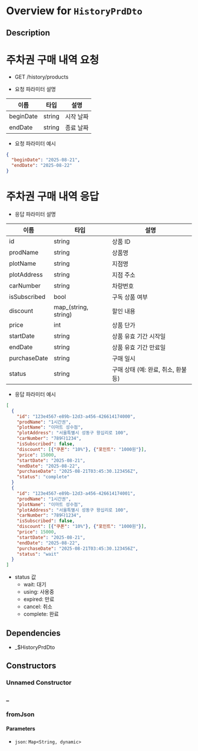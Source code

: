 # Overview for `HistoryPrdDto`

## Description

# 주차권 구매 내역 요청

 - GET /history/products

 - 요청 파라미터 설명

 |이름|타입|설명|
 |-|-|-|
 |beginDate|string|시작 날짜|
 |endDate|string|종료 날짜|

 - 요청 파라미터 예시

 ```json
 {
   "beginDate": "2025-08-21",
   "endDate": "2025-08-22"
 }
 ```

 # 주차권 구매 내역 응답

 - 응답 파라미터 설명

 |이름|타입|설명|
 |-|-|-|
 |id|string|상품 ID|
 |prodName|string|상품명|
 |plotName|string|지점명|
 |plotAddress|string|지점 주소|
 |carNumber|string|차량번호|
 |isSubscribed|bool|구독 상품 여부|
 |discount|map_(string, string)|할인 내용|
 |price|int|상품 단가|
 |startDate|string|상품 유효 기간 시작일|
 |endDate|string|상품 유효 기간 만료일|
 |purchaseDate|string|구매 일시|
 |status|string|구매 상태 (예: 완료, 취소, 환불 등)|

 - 응답 파라미터 예시

 ```json
 [
   {
     "id": "123e4567-e89b-12d3-a456-426614174000",
     "prodName": "1시간권",
     "plotName": "이마트 성수점",
     "plotAddress": "서울특별시 성동구 왕십리로 100",
     "carNumber": "789다1234",
     "isSubscribed": false,
     "discount": [{"쿠폰": "10%"}, {"포인트": "1000원"}],
     "price": 15000,
     "startDate": "2025-08-21",
     "endDate": "2025-08-22",
     "purchaseDate": "2025-08-21T03:45:30.123456Z",
     "status": "complete"
   }
   {
     "id": "123e4567-e89b-12d3-a456-426614174001",
     "prodName": "1시간권",
     "plotName": "이마트 성수점",
     "plotAddress": "서울특별시 성동구 왕십리로 100",
     "carNumber": "789다1234",
     "isSubscribed": false,
     "discount": [{"쿠폰": "10%"}, {"포인트": "1000원"}],
     "price": 15000,
     "startDate": "2025-08-21",
     "endDate": "2025-08-22",
     "purchaseDate": "2025-08-21T03:45:30.123456Z",
     "status": "wait"
   }
 ]
 ```

 - status 값
   - wait: 대기
   - using: 사용중
   - expired: 만료
   - cancel: 취소
   - complete: 완료

## Dependencies

- _$HistoryPrdDto

## Constructors

### Unnamed Constructor


### _


### fromJson


#### Parameters

- `json`: `Map<String, dynamic>`
